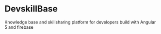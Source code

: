 # DevskillBase

Knowledge base and skillsharing platform for developers build with Angular 5 and firebase
